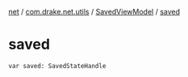 [net](../../index.md) / [com.drake.net.utils](../index.md) / [SavedViewModel](index.md) / [saved](./saved.md)

# saved

`var saved: SavedStateHandle`